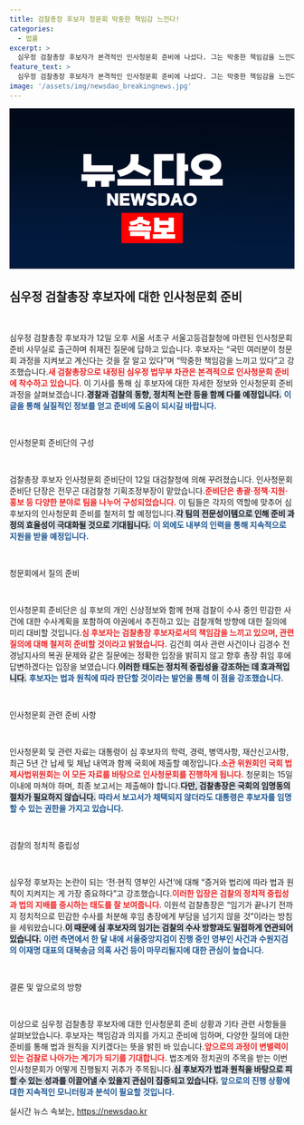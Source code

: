 ```yaml
---
title: 검찰총장 후보자 청문회 막중한 책임감 느낀다!
categories:
  - 법률
excerpt: >
  심우정 검찰총장 후보자가 본격적인 인사청문회 준비에 나섰다. 그는 막중한 책임감을 느낀다며 각종 현안에 대한 입장을 조심스럽게 밝혔다. 준비단은 민감한 사건에 대비해 철저한 대응에 나설 예정이다.
feature_text: >
  심우정 검찰총장 후보자가 본격적인 인사청문회 준비에 나섰다. 그는 막중한 책임감을 느낀다며 각종 현안에 대한 입장을 조심스럽게 밝혔다. 준비단은 민감한 사건에 대비해 철저한 대응에 나설 예정이다.
image: '/assets/img/newsdao_breakingnews.jpg'
---
```


<p><img src="/assets/img/newsdao_breakingnews.jpg" alt="koreaapp 속보" /></p>

<h2 data-ke-size="size26">심우정 검찰총장 후보자에 대한 인사청문회 준비</h2>

<p data-ke-size="size16">&nbsp;</p>

<p>심우정 검찰총장 후보자가 12일 오후 서울 서초구 서울고등검찰청에 마련된 인사청문회 준비 사무실로 출근하며 취재진 질문에 답하고 있습니다. 후보자는 “국민 여러분이 청문회 과정을 지켜보고 계신다는 것을 잘 알고 있다”며 “막중한 책임감을 느끼고 있다”고 강조했습니다.<b><span style="color: #ee2323;">새 검찰총장으로 내정된 심우정 법무부 차관은 본격적으로 인사청문회 준비에 착수하고 있습니다.</span></b> 이 기사를 통해 심 후보자에 대한 자세한 정보와 인사청문회 준비과정을 살펴보겠습니다.<b><span style="background-color: #21538527;">경찰과 검찰의 동향, 정치적 논란 등을 함께 다룰 예정입니다.</span></b> <b><span style="color: #1a5490;">이글을 통해 실질적인 정보를 얻고 준비에 도움이 되시길 바랍니다.</span></b></p>

<p data-ke-size="size16">&nbsp;</p>

<p>인사청문회 준비단의 구성</p>

<p data-ke-size="size16">&nbsp;</p>

<p>검찰총장 후보자 인사청문회 준비단이 12일 대검찰청에 의해 꾸려졌습니다. 인사청문회 준비단 단장은 전무곤 대검찰청 기획조정부장이 맡았습니다.<b><span style="color: #ee2323;">준비단은 총괄·정책·지원·홍보 등 다양한 분야로 팀을 나누어 구성되었습니다.</span></b> 이 팀들은 각자의 역할에 맞추어 심 후보자의 인사청문회 준비를 철저히 할 예정입니다.<b><span style="background-color: #21538527;">각 팀의 전문성이템으로 인해 준비 과정의 효율성이 극대화될 것으로 기대됩니다.</span></b> <b><span style="color: #1a5490;">이 외에도 내부의 인력을 통해 지속적으로 지원을 받을 예정입니다.</span></b></p>

<p data-ke-size="size16">&nbsp;</p>

<p>청문회에서 질의 준비</p>

<p data-ke-size="size16">&nbsp;</p>

<p>인사청문회 준비단은 심 후보의 개인 신상정보와 함께 현재 검찰이 수사 중인 민감한 사건에 대한 수사계획을 포함하여 야권에서 추진하고 있는 검찰개혁 방향에 대한 질의에 미리 대비할 것입니다.<b><span style="color: #ee2323;">심 후보자는 검찰총장 후보자로서의 책임감을 느끼고 있으며, 관련 질의에 대해 철저히 준비할 것이라고 밝혔습니다.</span></b> 김건희 여사 관련 사건이나 김경수 전 경남지사의 복권 문제와 같은 질문에는 정확한 입장을 밝히지 않고 향후 총장 취임 후에 답변하겠다는 입장을 보였습니다.<b><span style="background-color: #21538527;">이러한 태도는 정치적 중립성을 강조하는 데 효과적입니다.</span></b> <b><span style="color: #1a5490;">후보자는 법과 원칙에 따라 판단할 것이라는 발언을 통해 이 점을 강조했습니다.</span></b></p>

<p data-ke-size="size16">&nbsp;</p>

<p>인사청문회 관련 준비 사항</p>

<p data-ke-size="size16">&nbsp;</p>

<p>인사청문회 및 관련 자료는 대통령이 심 후보자의 학력, 경력, 병역사항, 재산신고사항, 최근 5년 간 납세 및 체납 내역과 함께 국회에 제출할 예정입니다.<b><span style="color: #ee2323;">소관 위원회인 국회 법제사법위원회는 이 모든 자료를 바탕으로 인사청문회를 진행하게 됩니다.</span></b> 청문회는 15일 이내에 마쳐야 하며, 최종 보고서는 제출해야 합니다.<b><span style="background-color: #21538527;">다만, 검찰총장은 국회의 임명동의 절차가 필요하지 않습니다.</span></b> <b><span style="color: #1a5490;">따라서 보고서가 채택되지 않더라도 대통령은 후보자를 임명할 수 있는 권한을 가지고 있습니다.</span></b></p>

<p data-ke-size="size16">&nbsp;</p>

<p>검찰의 정치적 중립성</p>

<p data-ke-size="size16">&nbsp;</p>

<p>심우정 후보자는 논란이 되는 ‘전·현직 영부인 사건’에 대해 “증거와 법리에 따라 법과 원칙이 지켜지는 게 가장 중요하다”고 강조했습니다.<b><span style="color: #ee2323;">이러한 입장은 검찰의 정치적 중립성과 법의 지배를 중시하는 태도를 잘 보여줍니다.</span></b> 이원석 검찰총장은 “임기가 끝나기 전까지 정치적으로 민감한 수사를 처분해 후임 총장에게 부담을 넘기지 않을 것”이라는 방침을 세워왔습니다.<b><span style="background-color: #21538527;">이 때문에 심 후보자의 임기는 검찰의 수사 방향과도 밀접하게 연관되어 있습니다.</span></b> <b><span style="color: #1a5490;">이런 측면에서 한 달 내에 서울중앙지검이 진행 중인 영부인 사건과 수원지검의 이재명 대표의 대북송금 의혹 사건 등이 마무리될지에 대한 관심이 높습니다.</span></b></p>

<p data-ke-size="size16">&nbsp;</p>

<p>결론 및 앞으로의 방향</p>

<p data-ke-size="size16">&nbsp;</p>

<p>이상으로 심우정 검찰총장 후보자에 대한 인사청문회 준비 상황과 기타 관련 사항들을 살펴보았습니다. 후보자는 책임감과 의지를 가지고 준비에 임하며, 다양한 질의에 대한 준비를 통해 법과 원칙을 지키겠다는 뜻을 밝힌 바 있습니다.<b><span style="color: #ee2323;">앞으로의 과정이 변별력이 있는 검찰로 나아가는 계기가 되기를 기대합니다.</span></b> 법조계와 정치권의 주목을 받는 이번 인사청문회가 어떻게 진행될지 귀추가 주목됩니다.<b><span style="background-color: #21538527;">심 후보자가 법과 원칙을 바탕으로 피할 수 있는 성과를 이끌어낼 수 있을지 관심이 집중되고 있습니다.</span></b> <b><span style="color: #1a5490;">앞으로의 진행 상황에 대한 지속적인 모니터링과 분석이 필요할 것입니다.</span></b></p>
실시간 뉴스 속보는, <a href="https://newsdao.kr" rel="dofollow">https://newsdao.kr</a>


